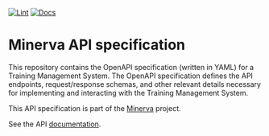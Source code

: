 [![Lint](https://github.com/alexandrelamberty/minerva-api-spec/actions/workflows/lint.yaml/badge.svg)](https://github.com/alexandrelamberty/minerva-api-spec/actions/workflows/lint.yaml)
[![Docs](https://github.com/alexandrelamberty/minerva-api-spec/actions/workflows/docs.yaml/badge.svg)](https://github.com/alexandrelamberty/minerva-api-spec/actions/workflows/docs.yaml)

# Minerva API specification

This repository contains the OpenAPI specification (written in YAML) for a Training Management System. The OpenAPI specification defines the API endpoints, request/response schemas, and other relevant details necessary for implementing and interacting with the Training Management System.

This API specification is part of the [Minerva](https://github.com/alexandrelamberty/minerva) project.

See the API [documentation](https://alexandrelamberty.github.io/minerva-api-spec/).
